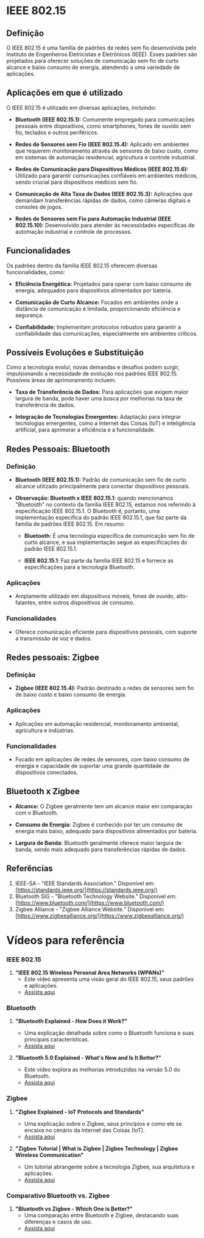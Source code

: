 # IEEE 802.15

## Definição

O IEEE 802.15 é uma família de padrões de redes sem fio desenvolvida pelo Instituto de Engenheiros Eletricistas e Eletrônicos (IEEE). Esses padrões são projetados para oferecer soluções de comunicação sem fio de curto alcance e baixo consumo de energia, atendendo a uma variedade de aplicações.

## Aplicações em que é utilizado

O IEEE 802.15 é utilizado em diversas aplicações, incluindo:

- **Bluetooth (IEEE 802.15.1):** Comumente empregado para comunicações pessoais entre dispositivos, como smartphones, fones de ouvido sem fio, teclados e outros periféricos.

- **Redes de Sensores sem Fio (IEEE 802.15.4):** Aplicado em ambientes que requerem monitoramento através de sensores de baixo custo, como em sistemas de automação residencial, agricultura e controle industrial.

- **Redes de Comunicação para Dispositivos Médicos (IEEE 802.15.6):** Utilizado para garantir comunicações confiáveis em ambientes médicos, sendo crucial para dispositivos médicos sem fio.

- **Comunicação de Alta Taxa de Dados (IEEE 802.15.3):** Aplicações que demandam transferências rápidas de dados, como câmeras digitais e consoles de jogos.

- **Redes de Sensores sem Fio para Automação Industrial (IEEE 802.15.10):** Desenvolvido para atender às necessidades específicas de automação industrial e controle de processos.

## Funcionalidades

Os padrões dentro da família IEEE 802.15 oferecem diversas funcionalidades, como:

- **Eficiência Energética:** Projetados para operar com baixo consumo de energia, adequados para dispositivos alimentados por bateria.

- **Comunicação de Curto Alcance:** Focados em ambientes onde a distância de comunicação é limitada, proporcionando eficiência e segurança.

- **Confiabilidade:** Implementam protocolos robustos para garantir a confiabilidade das comunicações, especialmente em ambientes críticos.

## Possíveis Evoluções e Substituição

Como a tecnologia evolui, novas demandas e desafios podem surgir, impulsionando a necessidade de evolução nos padrões IEEE 802.15. Possíveis áreas de aprimoramento incluem:

- **Taxa de Transferência de Dados:** Para aplicações que exigem maior largura de banda, pode haver uma busca por melhorias na taxa de transferência de dados.

- **Integração de Tecnologias Emergentes:** Adaptação para integrar tecnologias emergentes, como a Internet das Coisas (IoT) e inteligência artificial, para aprimorar a eficiência e a funcionalidade.

## Redes Pessoais: Bluetooth

### Definição

- **Bluetooth (IEEE 802.15.1):** Padrão de comunicação sem fio de curto alcance utilizado principalmente para conectar dispositivos pessoais.
- **Observação: Bluetooth x IEEE 802.15.1**: quando mencionamos "Bluetooth" no contexto da família IEEE 802.15, estamos nos referindo à especificação IEEE 802.15.1. O Bluetooth é, portanto, uma implementação específica do padrão IEEE 802.15.1, que faz parte da família de padrões IEEE 802.15. Em resumo:

  * **Bluetooth**: É uma tecnologia específica de comunicação sem fio de curto alcance, e sua implementação segue as especificações do padrão IEEE 802.15.1.

  * **IEEE 802.15.1**: Faz parte da família IEEE 802.15 e fornece as especificações para a tecnologia Bluetooth.

### Aplicações

- Amplamente utilizado em dispositivos móveis, fones de ouvido, alto-falantes, entre outros dispositivos de consumo.

### Funcionalidades

- Oferece comunicação eficiente para dispositivos pessoais, com suporte a transmissão de voz e dados.

## Redes pessoais: Zigbee

### Definição

- **Zigbee (IEEE 802.15.4):** Padrão destinado a redes de sensores sem fio de baixo custo e baixo consumo de energia.

### Aplicações

- Aplicações em automação residencial, monitoramento ambiental, agricultura e indústrias.

### Funcionalidades

- Focado em aplicações de redes de sensores, com baixo consumo de energia e capacidade de suportar uma grande quantidade de dispositivos conectados.


## Bluetooth x Zigbee

- **Alcance:** O Zigbee geralmente tem um alcance maior em comparação com o Bluetooth.

- **Consumo de Energia:** Zigbee é conhecido por ter um consumo de energia mais baixo, adequado para dispositivos alimentados por bateria.

- **Largura de Banda:** Bluetooth geralmente oferece maior largura de banda, sendo mais adequado para transferências rápidas de dados.

## Referências

1. IEEE-SA - "IEEE Standards Association." Disponível em: [https://standards.ieee.org/](https://standards.ieee.org/)
2. Bluetooth SIG - "Bluetooth Technology Website." Disponível em: [https://www.bluetooth.com/](https://www.bluetooth.com/)
3. Zigbee Alliance - "Zigbee Alliance Website." Disponível em: [https://www.zigbeealliance.org/](https://www.zigbeealliance.org/)

# Vídeos para referência

### IEEE 802.15

1. **"IEEE 802.15 Wireless Personal Area Networks (WPANs)"**
   - Este vídeo apresenta uma visão geral do IEEE 802.15, seus padrões e aplicações.
   - [Assista aqui](https://www.youtube.com/watch?v=8Uu9NpY8mYk)

### Bluetooth

1. **"Bluetooth Explained - How Does it Work?"**
   - Uma explicação detalhada sobre como o Bluetooth funciona e suas principais características.
   - [Assista aqui](https://www.youtube.com/watch?v=FS3U6W91QgY)

2. **"Bluetooth 5.0 Explained - What's New and Is It Better?"**
   - Este vídeo explora as melhorias introduzidas na versão 5.0 do Bluetooth.
   - [Assista aqui](https://www.youtube.com/watch?v=avsrpV3swm0)

### Zigbee

1. **"Zigbee Explained - IoT Protocols and Standards"**
   - Uma explicação sobre o Zigbee, seus princípios e como ele se encaixa no cenário da Internet das Coisas (IoT).
   - [Assista aqui](https://www.youtube.com/watch?v=KYgq4vQ8Jw8)

2. **"Zigbee Tutorial | What is Zigbee | Zigbee Technology | Zigbee Wireless Communication"**
   - Um tutorial abrangente sobre a tecnologia Zigbee, sua arquitetura e aplicações.
   - [Assista aqui](https://www.youtube.com/watch?v=AdYJsiM06P4)

### Comparativo Bluetooth vs. Zigbee

1. **"Bluetooth vs Zigbee - Which One is Better?"**
   - Uma comparação entre Bluetooth e Zigbee, destacando suas diferenças e casos de uso.
   - [Assista aqui](https://www.youtube.com/watch?v=LrTQK0qJJdw)
